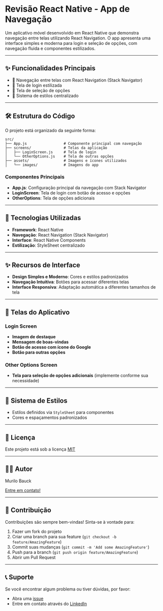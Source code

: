 # Revisão React Native - App de Navegação

Um aplicativo móvel desenvolvido em React Native que demonstra navegação entre telas utilizando React Navigation. O app apresenta uma interface simples e moderna para login e seleção de opções, com navegação fluida e componentes estilizados.

---

## ✨ Funcionalidades Principais

- 📱 Navegação entre telas com React Navigation (Stack Navigator)
- 👤 Tela de login estilizada
- 🔄 Tela de seleção de opções
- 🎨 Sistema de estilos centralizado

---

## 🛠️ Estrutura do Código

O projeto está organizado da seguinte forma:

```
src/
├── App.js                 # Componente principal com navegação
├── screens/               # Telas da aplicação
│   ├── LoginScreen.js     # Tela de login
│   └── OtherOptions.js    # Tela de outras opções
├── assets/                # Imagens e ícones utilizados
│   └── images/            # Imagens do app
```

### Componentes Principais

- **App.js**: Configuração principal da navegação com Stack Navigator
- **LoginScreen**: Tela de login com botão de acesso e opções
- **OtherOptions**: Tela de opções adicionais

---

## 🚀 Tecnologias Utilizadas

- **Framework**: React Native
- **Navegação**: React Navigation (Stack Navigator)
- **Interface**: React Native Components
- **Estilização**: StyleSheet centralizado

---

## ✨ Recursos de Interface

- **Design Simples e Moderno**: Cores e estilos padronizados
- **Navegação Intuitiva**: Botões para acessar diferentes telas
- **Interface Responsiva**: Adaptação automática a diferentes tamanhos de tela

---

## 📱 Telas do Aplicativo

### Login Screen
- **Imagem de destaque**
- **Mensagem de boas-vindas**
- **Botão de acesso com ícone do Google**
- **Botão para outras opções**

### Other Options Screen
- **Tela para seleção de opções adicionais** (implemente conforme sua necessidade)

---

## 🎨 Sistema de Estilos

- Estilos definidos via `StyleSheet` para componentes
- Cores e espaçamentos padronizados

---

## 📝 Licença

Este projeto está sob a licença [MIT](LICENSE)

---

## 👨‍💻 Autor

Murilo Bauck

[Entre em contato!](https://www.linkedin.com/in/murilobauck/)

---

## 🤝 Contribuição

Contribuições são sempre bem-vindas! Sinta-se à vontade para:

1. Fazer um fork do projeto
2. Criar uma branch para sua feature (`git checkout -b feature/AmazingFeature`)
3. Commit suas mudanças (`git commit -m 'Add some AmazingFeature'`)
4. Push para a branch (`git push origin feature/AmazingFeature`)
5. Abrir um Pull Request

---

## 📞 Suporte

Se você encontrar algum problema ou tiver dúvidas, por favor:

- Abra uma [issue](https://github.com/murilobauck/Revisao-React-Native/issues)
- Entre em contato através do [LinkedIn](https://www.linkedin.com/in/murilobauck/)